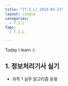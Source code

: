 ```yaml
---
title: "[T.I.L] 2019-03-23"
layout: single
categories:
  - T.I.L
Tags:
  - T.I.L

---
```

Today I learn :)  

   
## 1. 정보처리기사 실기  
* 과목 1 실무 알고리즘 응용  


  



